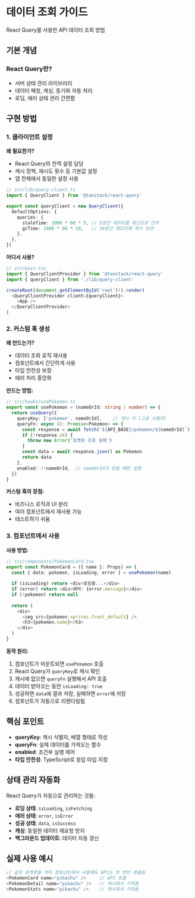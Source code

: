 # 데이터 조회 가이드

React Query를 사용한 API 데이터 조회 방법

## 기본 개념

### React Query란?
- 서버 상태 관리 라이브러리
- 데이터 페칭, 캐싱, 동기화 자동 처리
- 로딩, 에러 상태 관리 간편함

## 구현 방법

### 1. 클라이언트 설정

**왜 필요한가?**
- React Query의 전역 설정 담당
- 캐시 정책, 재시도 횟수 등 기본값 설정
- 앱 전체에서 동일한 설정 사용

```typescript
// src/lib/query-client.ts
import { QueryClient } from '@tanstack/react-query'

export const queryClient = new QueryClient({
  defaultOptions: {
    queries: {
      staleTime: 1000 * 60 * 5, // 5분간 데이터를 최신으로 간주
      gcTime: 1000 * 60 * 10,   // 10분간 메모리에 캐시 보관
    },
  },
})
```

**어디서 사용?**
```typescript
// src/main.tsx
import { QueryClientProvider } from '@tanstack/react-query'
import { queryClient } from './lib/query-client'

createRoot(document.getElementById('root')!).render(
  <QueryClientProvider client={queryClient}>
    <App />
  </QueryClientProvider>
)
```

### 2. 커스텀 훅 생성

**왜 만드는가?**
- 데이터 조회 로직 재사용
- 컴포넌트에서 간단하게 사용
- 타입 안전성 보장
- 에러 처리 중앙화

**만드는 방법:**
```typescript
// src/hooks/usePokemon.ts
export const usePokemon = (nameOrId: string | number) => {
  return useQuery({
    queryKey: ['pokemon', nameOrId],    // 캐시 키 (고유 식별자)
    queryFn: async (): Promise<Pokemon> => {
      const response = await fetch(`${API_BASE}/pokemon/${nameOrId}`)
      if (!response.ok) {
        throw new Error('포켓몬 조회 실패')
      }
      const data = await response.json() as Pokemon
      return data
    },
    enabled: !!nameOrId,  // nameOrId가 있을 때만 실행
  })
}
```

**커스텀 훅의 장점:**
- 비즈니스 로직과 UI 분리
- 여러 컴포넌트에서 재사용 가능
- 테스트하기 쉬움

### 3. 컴포넌트에서 사용

**사용 방법:**
```typescript
// src/components/PokemonCard.tsx
export const PokemonCard = ({ name }: Props) => {
  const { data: pokemon, isLoading, error } = usePokemon(name)
  
  if (isLoading) return <div>로딩중...</div>
  if (error) return <div>에러: {error.message}</div>
  if (!pokemon) return null
  
  return (
    <div>
      <img src={pokemon.sprites.front_default} />
      <h3>{pokemon.name}</h3>
    </div>
  )
}
```

**동작 원리:**
1. 컴포넌트가 마운트되면 `usePokemon` 호출
2. React Query가 `queryKey`로 캐시 확인
3. 캐시에 없으면 `queryFn` 실행해서 API 호출
4. 데이터 받아오는 동안 `isLoading: true`
5. 성공하면 `data`에 결과 저장, 실패하면 `error`에 저장
6. 컴포넌트가 자동으로 리렌더링됨

## 핵심 포인트

- **queryKey**: 캐시 식별자, 배열 형태로 작성
- **queryFn**: 실제 데이터를 가져오는 함수
- **enabled**: 조건부 실행 제어
- **타입 안전성**: TypeScript로 응답 타입 지정

## 상태 관리 자동화

React Query가 자동으로 관리하는 것들:
- **로딩 상태**: `isLoading`, `isFetching`
- **에러 상태**: `error`, `isError`
- **성공 상태**: `data`, `isSuccess`
- **캐싱**: 동일한 데이터 재요청 방지
- **백그라운드 업데이트**: 데이터 자동 갱신

## 실제 사용 예시

```typescript
// 같은 포켓몬을 여러 컴포넌트에서 사용해도 API는 한 번만 호출됨
<PokemonCard name="pikachu" />     // API 호출
<PokemonDetail name="pikachu" />   // 캐시에서 가져옴
<PokemonStats name="pikachu" />    // 캐시에서 가져옴
```